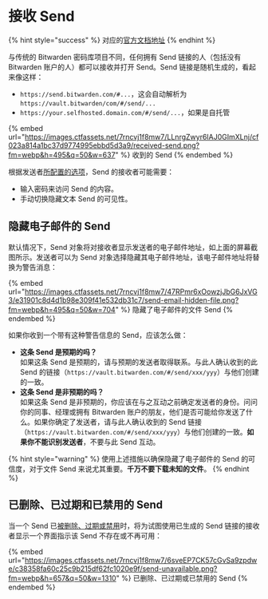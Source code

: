 # 接收 Send

{% hint style="success" %}
对应的[官方文档地址](https://bitwarden.com/help/article/receive-send/)
{% endhint %}

与传统的 Bitwarden 密码库项目不同，任何拥有 Send 链接的人（包括没有 Bitwarden 账户的人）都可以接收并打开 Send。Send 链接是随机生成的，看起来像这样：

* `https://send.bitwarden.com/#...`，这会自动解析为 `https://vault.bitwarden/com/#/send/...`
* `https://your.selfhosted.domain.com/#/send/...`，如果是自托管

{% embed url="https://images.ctfassets.net/7rncvj1f8mw7/LLnrgZwyr6IAJ0GImXLnj/cf023a814a1bc37d9774995ebbd5d3a9/received-send.png?fm=webp&h=495&q=50&w=637" %}
收到的 Send
{% endembed %}

根据发送者[所配置的选项](create-a-send.md)，Send 的接收者可能需要：

* 输入密码来访问 Send 的内容。
* 手动切换隐藏文本 Send 的可见性。

## 隐藏电子邮件的 Send <a href="#hidden-email-sends" id="hidden-email-sends"></a>

默认情况下，Send 对象将对接收者显示发送者的电子邮件地址，如上面的屏幕截图所示。发送者可以为 Send 对象选择隐藏其电子邮件地址，该电子邮件地址将替换为警告消息：

{% embed url="https://images.ctfassets.net/7rncvj1f8mw7/47RPmr6xOowzjJbG6JxVG3/e31901c8d4d1b98e309f41e532db31c7/send-email-hidden-file.png?fm=webp&h=495&q=50&w=704" %}
隐藏了电子邮件的文件 Send
{% endembed %}

如果你收到一个带有这种警告信息的 Send，应该怎么做：

* **这条 Send 是预期的吗？**\
  如果这条 Send 是预期的，请与预期的发送者取得联系。与此人确认收到的此 Send 的链接（`https://vault.bitwarden.com/#/send/xxx/yyy`）与他们创建的一致。
* **这条 Send 是非预期的吗？**\
  如果这条 Send 是非预期的，你应该在与之互动之前确定发送者的身份。问问你的同事、经理或拥有 Bitwarden 账户的朋友，他们是否可能给你发送了什么。如果你确定了发送者，请与此人确认收到的 Send 链接（`https://vault.bitwarden.com/#/send/xxx/yyy`）与他们创建的一致。**如果你不能识别发送者**，不要与此 Send 互动。

{% hint style="warning" %}
使用上述措施以确保隐藏了电子邮件的 Send 的可信度，对于文件 Send 来说尤其重要。**千万不要下载未知的文件**。
{% endhint %}

## 已删除、已过期和已禁用的 Send <a href="#deleted-expired-and-disabled-sends" id="deleted-expired-and-disabled-sends"></a>

当一个 Send 已[被删除、过期或禁用](send-lifespan.md)时，将为试图使用已生成的 Send 链接的接收者显示一个界面指示该 Send 不存在或不再可用：

{% embed url="https://images.ctfassets.net/7rncvj1f8mw7/6sveEP7CK57cGvSa9zpdwe/c38358fa60c25c9b215df62fc1020e9f/send-unavailable.png?fm=webp&h=657&q=50&w=1310" %}
已删除、已过期或已禁用的 Send
{% endembed %}
